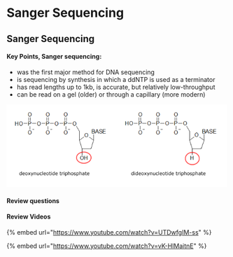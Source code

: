 # Sanger Sequencing

## Sanger Sequencing

#### Key Points, Sanger sequencing:

* was the first major method for DNA sequencing
* is sequencing by synthesis in which a ddNTP is used as a terminator
* has read lengths up to 1kb, is accurate, but relatively low-throughput
* can be read on a gel \(older\) or through a capillary \(more modern\)

![](../../.gitbook/assets/image%20%281%29.png)







#### Review questions



#### Review Videos

{% embed url="https://www.youtube.com/watch?v=UTDwfgIM-ss" %}

{% embed url="https://www.youtube.com/watch?v=vK-HlMaitnE" %}



